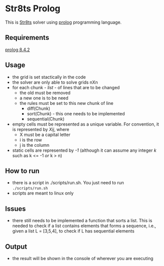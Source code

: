 # Str8ts Prolog
This is [Str8ts](https://www.janko.at/Raetsel/Straights/index.htm) solver using [prolog](https://pt.wikipedia.org/wiki/Prolog) programming language.

## Requirements
[prolog 8.4.2](https://www.swi-prolog.org/download/stable)

## Usage
- the grid is set stactically in the code
- the solver are only able to solve grids nXn
- for each chunk - _list_ - of lines that are to be changed
    - the old must be removed
    - a new one is to be need
    - the rules must be set to this new chunk of line
        - diff(Chunk)
        - sort(Chunk) - this one needs to be implemented
        - sequential(Chunk)
- empty cells must be represented as a unique variable. For convention, it is represented by _Xij_, where
    - X must be a capital letter
    - i is the row
    - j is the column
- static cells are represented by _-1_ (although it can assume any integer _k_ such as k <= -1 _or_ k > n)

## How to run
- there is a script in ./scripts/run.sh. You just need to run `./scripts/run.sh`
- scripts are meant to linux only

## Issues
- there still needs to be implemented a function that sorts a list. This is needed to check if a list contains elements that forms a sequence, i.e., given a list L = [3,5,4], to check if L has sequential elements

## Output
- the result will be shown in the console of wherever you are executing
